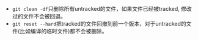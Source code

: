 - `git clean -df`只删除所有untracked的文件，如果文件已经被tracked, 修改过的文件不会被回退。
- `git reset --hard`把tracked的文件回撤到前一个版本，对于untracked的文件(比如编译的临时文件)都不会被删除。
